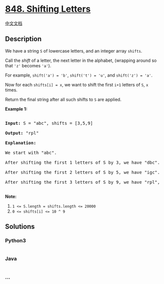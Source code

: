 # [848. Shifting Letters](https://leetcode.com/problems/shifting-letters)

[中文文档](/solution/0800-0899/0848.Shifting%20Letters/README.md)

## Description

<p>We have a string <code>S</code> of lowercase letters, and an integer array <code>shifts</code>.</p>

<p>Call the <em>shift</em> of a letter, the next letter in the alphabet, (wrapping around so that <code>&#39;z&#39;</code> becomes <code>&#39;a&#39;</code>).&nbsp;</p>

<p>For example, <code>shift(&#39;a&#39;) = &#39;b&#39;</code>, <code>shift(&#39;t&#39;) = &#39;u&#39;</code>, and <code>shift(&#39;z&#39;) = &#39;a&#39;</code>.</p>

<p>Now for each <code>shifts[i] = x</code>, we want to shift the first <code>i+1</code>&nbsp;letters of <code>S</code>, <code>x</code> times.</p>

<p>Return the final string&nbsp;after all such shifts to <code>S</code> are applied.</p>

<p><strong>Example 1:</strong></p>

<pre>

<strong>Input: </strong>S = &quot;abc&quot;, shifts = [3,5,9]

<strong>Output: </strong>&quot;rpl&quot;

<strong>Explanation: </strong>

We start with &quot;abc&quot;.

After shifting the first 1 letters of S by 3, we have &quot;dbc&quot;.

After shifting the first 2 letters of S by 5, we have &quot;igc&quot;.

After shifting the first 3 letters of S by 9, we have &quot;rpl&quot;, the answer.

</pre>

<p><strong>Note:</strong></p>

<ol>
    <li><code>1 &lt;= S.length = shifts.length &lt;= 20000</code></li>
    <li><code>0 &lt;= shifts[i] &lt;= 10 ^ 9</code></li>
</ol>

## Solutions

<!-- tabs:start -->

### **Python3**

```python

```

### **Java**

```java

```

### **...**

```

```

<!-- tabs:end -->
